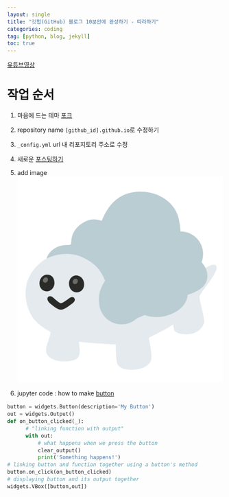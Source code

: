 ```yaml
---
layout: single
title: "깃헙(GitHub) 블로그 10분안에 완성하기 - 따라하기"
categories: coding
tag: [python, blog, jekyll]
toc: true
---
```


[유튜브영상](https://www.youtube.com/watch?v=ACzFIAOsfpM&list=WL&index=43)

# 작업 순서

1. 마음에 드는 테마 [포크](https://github.com/topics/jekyll-theme)
2. repository name `[github_id].github.io`로 수정하기
3. `_config.yml` url 내 리포지토리 주소로 수정
4. 새로운 [포스팅하기](https://jekyllrb.com/docs/posts/)
5. add image ![image](../images/moong_zara.png)

6. jupyter code : how to make [button](https://medium.com/@technologger/how-to-interact-with-jupyter-33a98686f24e)

```python
button = widgets.Button(description='My Button')
out = widgets.Output()
def on_button_clicked(_):
      # "linking function with output"
      with out:
          # what happens when we press the button
          clear_output()
          print('Something happens!')
# linking button and function together using a button's method
button.on_click(on_button_clicked)
# displaying button and its output together
widgets.VBox([button,out])
```
